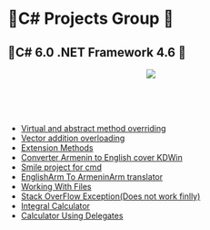 # :book:C# Projects Group :file_folder:

## :file_folder:C# 6.0 .NET Framework 4.6 :book:

<p align="middle">
<img src="https://kwork.ru/pics/t3/58/33029-1.jpg">
</p>
<br>
<br>
<br>


* [Virtual and abstract method overriding](https://github.com/VanHakobyan/ProjectsGroup/tree/master/virtual%20override) <br>
* [Vector addition overloading](https://github.com/VanHakobyan/ProjectsGroup/tree/master/Vector) <br>
* [Extension Methods](https://github.com/VanHakobyan/ProjectsGroup/tree/master/Extension) <br>
* [Converter Armenin to English cover KDWin](https://github.com/VanHakobyan/ProjectsGroup/tree/master/ConverterArmEng) <br>
* [Smile project for cmd](https://github.com/VanHakobyan/ProjectsGroup/tree/master/Smile) <br>
* [EnglishArm To ArmeninArm translator ](https://github.com/VanHakobyan/ProjectsGroup/tree/master/EnglishArmToArmeninArm) <br>
* [Working With Files](https://github.com/VanHakobyan/ProjectsGroup/tree/master/WorkWithFiles) <br>
* [Stack OverFlow Exception(Does not work finlly)](https://github.com/VanHakobyan/ProjectsGroup/tree/master/stackOverFlowException) <br>
* [Integral Calculator](https://github.com/VanHakobyan/ProjectsGroup/tree/master/integralCalculate) <br>
* [Calculator Using Delegates](https://github.com/VanHakobyan/ProjectsGroup/tree/master/calculatorUsingDelegates) <br>
